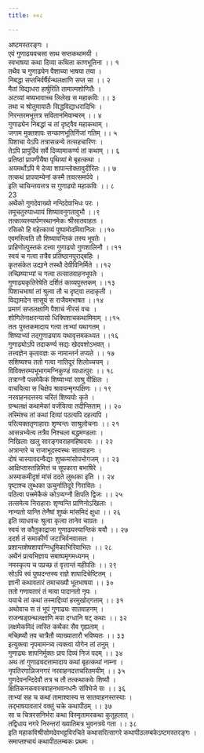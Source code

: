 ```yaml
---
title: ००८

---
```

अष्टमस्तरङ्गः ।  
एवं गुणाढ्यवचसा साथ सप्तकथामयी ।  
स्वभाषया कथा दिव्या कथिता काणभूतिना ।। १  
तथैव च गुणाढ्येन पैशाच्या भाषया तया ।  
निबद्धा सप्तभिर्वर्षैर्ग्रन्थलक्षाणि सप्त सा ।। २  
मैतां विद्याधरा हार्षुरिति तामात्मशोणितैः ।  
अटव्यां मष्यभावाच्च लिलेख स महाकविः ।। ३  
तथा च श्रोतुमायातैः सिद्धविद्याधरादिभिः ।  
निरन्तरमभूत्तत्र सवितानमिवाम्बरम् ।। ४  
गुणाढ्येन निबद्धां च तां दृष्ट्वैव महाकथाम् ।  
जगाम मुक्तशापः सन्काणभूतिर्निजां गतिम् ।। ५  
पिशाचा येऽपि तत्रासन्नन्ये तत्सहचारिणः ।  
तेऽपि प्रापुर्दिवं सर्वे दिव्यामाकर्ण्य तां कथाम् ।। ६  
प्रतिष्ठां प्रापणीयैषा पृथिव्यां मे बृहत्कथा ।  
अयमर्थोऽपि मे देव्या शापान्तोक्तावुदीरितः ।। ७  
तत्कथं प्रापयाम्येनां कस्मै तावत्समर्पये ।  
इति चाचिन्तयत्तत्र स गुणाढ्यो महाकविः ।। ८  
23  
अथैको गुणदेवाख्यो नन्दिदेवाभिधः परः ।  
तमूचतुरुपाध्यायं शिष्यावनुगतावुभौ ।।९  
तत्काव्यस्यार्पणस्थानमेकः श्रीसातवाहतः ।  
रसिको हि वहेत्काव्यं पुष्पामोदमिवानिलः ।।१०  
एवमस्त्विति तौ शिष्यावन्तिकं तस्य भूपतेः ।  
प्राहिणोत्पुस्तकं दत्त्वा गुणाढ्यो गुणशालिनौ ।।११  
स्वयं च गत्वा तत्रैव प्रतिष्ठानपुराद्बहिः ।  
कृतसंकेत उद्याने तस्थौ देवीविनिर्मिते ।।१२  
तच्छिष्याभ्यां च गत्वा तत्सातवाहनभूपतेः ।  
गुणाढ्यकृतिरेषेति दर्शितं काव्यपुस्तकम् ।।१३  
पिशाचभाषां तां श्रुत्वा तौ च दृष्ट्वा तदाकृती ।  
विद्यामदेन सासूयं स राजैवमभाषत ।।१४  
प्रमाणं सप्तलक्षाणि पैशाचं नीरसं वचः ।  
शोणितेनाक्षरन्यासो धिक्पिशाचकथामिमाम् ।।१५  
ततः पुस्तकमादाय गत्वा ताभ्यां यथागतम् ।  
शिष्याभ्यां तद्गुणाढ्याय यथावृत्तमकथ्यत ।।१६  
गुणाढ्योऽपि तदाकर्ण्य सद्यः खेदवशोऽभवत् ।  
तत्त्वज्ञेन कृतावज्ञः क नामान्तर्न तप्यते ।। १७  
सशिष्यश्च ततो गत्वा नातिदूरं शिलोच्चयम् ।  
विविक्तरम्यभूभागमग्निकुण्डं व्यधात्पुरः ।। १८  
तत्राग्नौ पत्त्रमेकैकं शिष्याभ्यां साश्रु वीक्षितः ।  
वाचयित्वा स चिक्षेप श्रावयन्मृगपक्षिणः ।। १९  
नरवाहनदत्तस्य चरितं शिष्ययोः कृते ।  
ग्रन्थलक्षं कथामेकां वर्जयित्वा तदीप्सिताम् ।। २०  
तस्मिंश्च तां कथां दिव्यां पठत्यपि दहत्यपि ।  
परित्यक्ततृणाहाराः शृण्वन्तः साश्रुलोचनाः ।। २१  
आसन्नभ्येत्य तत्रैव निश्चला बद्धमण्डलाः ।  
निखिलाः खलु सारङ्गवराहमहिषादयः ।। २२  
अत्रान्तरे च राजाभूदस्वस्थः सातवाहनः ।  
दोषं चास्यावदन्वैद्याः शुष्कमांसोपभोगजम् ।। २३  
आक्षिप्तास्तन्निमित्तं च सूपकारा बभाषिरे ।  
अस्माकमीदृशं मांसं ददते लुब्धका इति ।। २४  
पृष्टाश्च लुब्धका ऊचुर्नातिदूरे गिरावितः ।  
पठित्वा पत्त्रमेकैकं कोऽप्यग्नौ क्षिपति द्विजः ।। २५  
तत्समेत्य निराहाराः शृण्वन्ति प्राणिनोऽखिलाः ।  
नान्यतो यान्ति तेनैषां शुष्कं मांसमिदं क्षुधा ।। २६  
इति व्याधवचः श्रुत्वा कृत्वा तानेव चाग्रतः ।  
स्वयं स कौतुकाद्राजा गुणाढ्यस्यान्तिकं ययौ ।। २७  
ददर्श तं समाकीर्णं जटाभिर्वनवासतः ।  
प्रशान्तशेषशापाग्निधूमिकाभिरिवाभितः ।। २८  
अथैनं प्रत्यभिज्ञाय सबाष्पमृगमध्यगम् ।  
नमस्कृत्य च पप्रच्छ तं वृत्तान्तं महीपतिः ।। २९  
सोऽपि स्वं पुष्पदन्तस्य राज्ञे शापादिचेष्टितम् ।  
ज्ञानी कथावतारं तमाचख्यौ भूतभाषया ।। ३०  
ततो गणावतारं तं मत्वा पादानतो नृपः ।  
ययाचे तां कथां तस्माद्दिव्यां हरमुखोद्गताम् ।। ३१  
अथोवाच स तं भूपं गुणाढ्यः सातवाहनम् ।  
राजन्षड्ग्रन्थलक्षाणि मया दग्धानि षट् कथाः ।। ३२  
लक्षमेकमिदं त्वस्ति कथैका सैव गृह्यताम् ।  
मच्छिष्यौ तव चात्रैतौ व्याख्यातारौ भविष्यतः ।। ३३  
इत्युक्त्वा नृपमामन्त्र्य त्यक्त्वा योगेन तां तनुम् ।  
गुणाढ्यः शापनिर्मुक्तः प्राप दिव्यं निजं पदम् ।। ३४  
अथ तां गुणाढ्यदत्तामादाय कथां बृहत्कथां नाम्ना ।  
नृपतिरगान्निजनगरं नरवाहनदत्तचरितमयीम् ।। ३५  
गुणदेवनन्दिदेवौ तत्र च तौ तत्कथाकवेः शिष्यौ ।  
क्षितिकनकवस्त्रवाहनभवनधनैः संविभेजे सः ।। ३६  
ताभ्यां सह च कथां तामाश्वास्य स सातवाहनस्तस्याः ।  
तद्भाषयावतारं वक्तुं चक्रे कथापीठम् ।। ३७  
सा च चित्ररसनिर्भरा कथा विस्मृतामरकथा कुतूहलात् ।  
तद्विधाय नगरे निरन्तरां ख्यातिमत्र भुवनत्रये गता ।। ३८  
इति महाकविश्रीसोमदेवभट्टविरचिते कथासरित्सागरे कथापीठलम्बकेऽष्टमस्तरङ्गः ।  
समाप्तश्चायं कथापीठलम्बकः प्रथमः ।